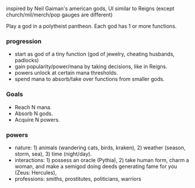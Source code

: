 inspired by Neil Gaiman's american gods, 
UI similar to Reigns (except church/mil/merch/pop gauges are different)

Play a god in a polytheist pantheon.
Each god has 1 or more functions.


### progression
* start as god of a tiny function (god of jewelry, cheating husbands, padlocks)
* gain popularity/power/mana by taking decisions, like in Reigns.
* powers unlock at certain mana thresholds.
* spend mana to absorb/take over functions from smaller gods.

### Goals
* Reach N mana.
* Absorb N gods.
* Acquire N powers.

### powers
* nature: 1) animals (wandering cats, birds, kraken), 2) weather (season, storm, sea), 3) time (night/day).
* interactions: 1) possess an oracle (Pythia), 2) take human form, charm a woman, and make a semigod doing deeds generating fame for you (Zeus: Hercules), 
* professions: smiths, prostitutes, politicians, warriors
